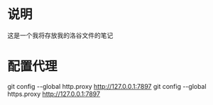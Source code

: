 # 说明
这是一个我将存放我的洛谷文件的笔记
# 配置代理
git config --global http.proxy http://127.0.0.1:7897
git config --global https.proxy http://127.0.0.1:7897
